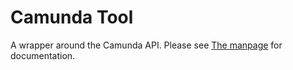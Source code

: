 # Camunda Tool

A wrapper around the Camunda API. Please see [The manpage](man/camunda-tool.1)
for documentation.
